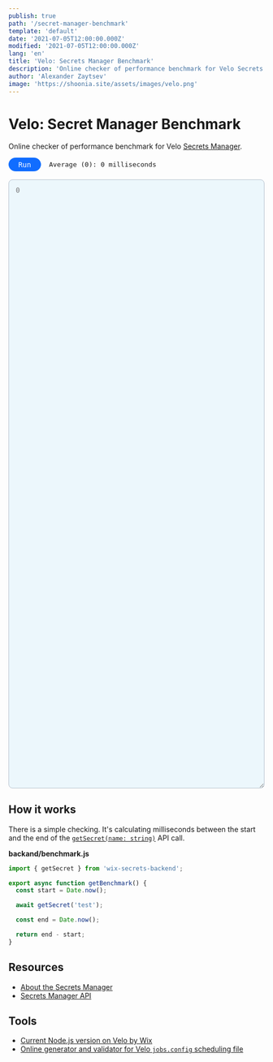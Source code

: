 ```yaml
---
publish: true
path: '/secret-manager-benchmark'
template: 'default'
date: '2021-07-05T12:00:00.000Z'
modified: '2021-07-05T12:00:00.000Z'
lang: 'en'
title: 'Velo: Secrets Manager Benchmark'
description: 'Online checker of performance benchmark for Velo Secrets Manager'
author: 'Alexander Zaytsev'
image: 'https://shoonia.site/assets/images/velo.png'
---
```


<style>
  #run,
  #average {
    font-family: 'Fira Code', Consolas, Monaco, 'Andale Mono', 'Ubuntu Mono', monospace;
    font-size: 13px;
  }

  #run {
    background-color: #116dff;
    border-color: #116dff;
    color: #fff;
    overflow: hidden;
    position: relative;
    align-items: center;
    border-radius: 50px;
    border-style: solid;
    border-width: 1px;
    cursor: pointer;
    display: flex;
    font-size: 1em;
    outline: none;
    padding: .3em 1.3em;
    transition: all .2s ease-in-out;
    -webkit-user-select: none;
    -moz-user-select: none;
    user-select: none;
    white-space: nowrap;
  }

  #run::after {
    box-sizing: border-box;
    background-color: #d3edff;
    border-radius: 6px;
    content: "";
    display: block;
    margin-left: -23px!important;
    opacity: 0;
    padding-left: 120%;
    padding-top: 120%;
    position: absolute;
    transition: all .6s;
  }

  #run:active::after {
    margin: 0;
    opacity: 1;
    padding: 0;
    transition: 0s;
  }

  #output-area {
    border: 1px solid #b6c1cd;
    border-radius: 8px;
    height: auto;
    min-height: 30vh;
    width: 100%;
    outline: none;
    overflow-y: scroll;
    padding: 1em;
    resize: vertical;
    background-color: rgba(163,217,246,0.2);
  }

  .tool-bar {
    display: flex;
    align-items: center;
    gap: 16px;
  }

  .output_box {
    margin-top: 16px;
  }
</style>

# Velo: Secret Manager Benchmark

Online checker of performance benchmark for Velo [Secrets Manager](https://support.wix.com/en/article/velo-about-the-secrets-manager).

<div class="tool-bar">
  <button type="button" id="run">
    Run
  </button>
  <output id="average">
    Average (0): 0 milliseconds
  </output>
</div>

<div class="output_box">
  <textarea
    id="output-area"
    spellcheck="false"
    placeholder="0"
    autocomplete="off"
    readonly
  ></textarea>
</div>

## How it works

There is a simple checking. It's calculating milliseconds between the start and the end of the [`getSecret(name: string)`](https://www.wix.com/velo/reference/wix-secrets-backend/getsecret) API call.

**backand/benchmark.js**

```js
import { getSecret } from 'wix-secrets-backend';

export async function getBenchmark() {
  const start = Date.now();

  await getSecret('test');

  const end = Date.now();

  return end - start;
}
```

<script>
{
  const one = (selector) => document.querySelector(selector);

  const all = [];
  const outputArea = one('#output-area');
  const average = one('#average');

  const resolve = (data) => {
    all.push(data.ts);

    const i = all.length;

    outputArea.value = `#${i}: ${data.ts}\n${outputArea.value}`;
    average.value = `Average (${i}): ${Math.round( all.reduce((a, b) => a + b, 0) / i )} milliseconds`;
  };

  const reject = () => {};

  const run = () => {
    fetch('https://shoonia.wixsite.com/sm-benchmark/_functions/benchmark', {
      mode: 'cors',
      cache: 'no-cache',
      credentials: 'omit',
      referrerPolicy: 'no-referrer',
    })
      .then((response) => {
        if (response.ok) {
          return response.json();
        }

        return Promise.reject(response.statusText);
      })
      .then(resolve)
      .catch(reject);
  };

  one('#run').addEventListener('click', run);

  outputArea.value = '';
  run();
}
</script>

## Resources

- [About the Secrets Manager](https://support.wix.com/en/article/velo-about-the-secrets-manager)
- [Secrets Manager API](https://www.wix.com/velo/reference/wix-secrets-backend/introduction)

## Tools

- [Current Node.js version on Velo by Wix](/wix-velo-nodejs-version)
- [Online generator and validator for Velo `jobs.config` scheduling file](https://shoonia.github.io/jobs.config/)
